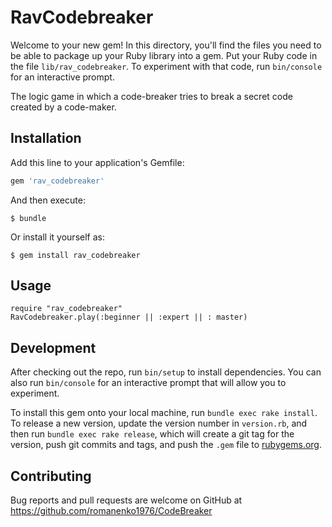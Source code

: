 # RavCodebreaker

Welcome to your new gem! In this directory, you'll find the files you need to be able to package up your Ruby library into a gem. Put your Ruby code in the file `lib/rav_codebreaker`. To experiment with that code, run `bin/console` for an interactive prompt.

The logic game in which a code-breaker tries to break a secret code created by a code-maker.

## Installation

Add this line to your application's Gemfile:

```ruby
gem 'rav_codebreaker'
```

And then execute:

    $ bundle

Or install it yourself as:

    $ gem install rav_codebreaker


## Usage

    require "rav_codebreaker"
    RavCodebreaker.play(:beginner || :expert || : master)

## Development

After checking out the repo, run `bin/setup` to install dependencies.
You can also run `bin/console` for an interactive prompt that will allow you to experiment.

To install this gem onto your local machine, run `bundle exec rake install`.
To release a new version, update the version number in `version.rb`, and then run `bundle exec rake release`,
which will create a git tag for the version, push git commits and tags,
and push the `.gem` file to [rubygems.org](https://rubygems.org).

## Contributing

Bug reports and pull requests are welcome on GitHub at https://github.com/romanenko1976/CodeBreaker

